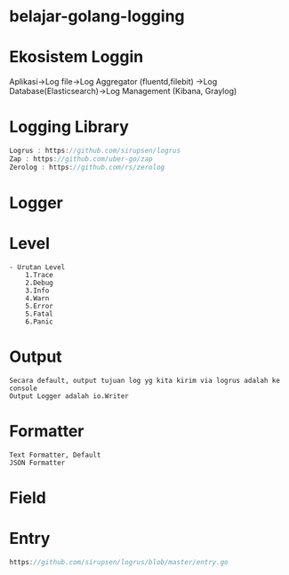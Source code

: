 # belajar-golang-logging
# Ekosistem Loggin
Aplikasi->Log file->Log Aggregator (fluentd,filebit) ->Log Database(Elasticsearch)->Log Management (Kibana, Graylog)

# Logging Library
```go
Logrus : https://github.com/sirupsen/logrus 
Zap : https://github.com/uber-go/zap 
Zerolog : https://github.com/rs/zerolog
```
# Logger
# Level
    - Urutan Level
        1.Trace
        2.Debug
        3.Info
        4.Warn
        5.Error
        5.Fatal
        6.Panic
#  Output
    Secara default, output tujuan log yg kita kirim via logrus adalah ke console
    Output Logger adalah io.Writer
# Formatter
    Text Formatter, Default
    JSON Formatter
# Field
# Entry
```go
https://github.com/sirupsen/logrus/blob/master/entry.go
```